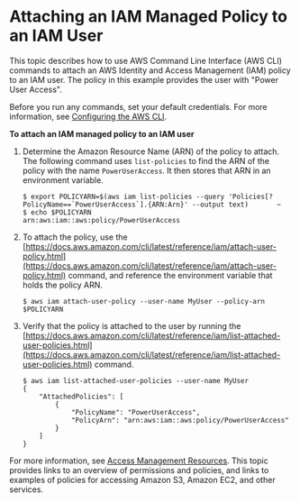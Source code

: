# Attaching an IAM Managed Policy to an IAM User<a name="cli-services-iam-policy"></a>

This topic describes how to use AWS Command Line Interface \(AWS CLI\) commands to attach an AWS Identity and Access Management \(IAM\) policy to an IAM user\. The policy in this example provides the user with "Power User Access"\.

Before you run any commands, set your default credentials\. For more information, see [Configuring the AWS CLI](cli-chap-configure.md)\.

**To attach an IAM managed policy to an IAM user**

1. Determine the Amazon Resource Name \(ARN\) of the policy to attach\. The following command uses `list-policies` to find the ARN of the policy with the name `PowerUserAccess`\. It then stores that ARN in an environment variable\.

   ```
   $ export POLICYARN=$(aws iam list-policies --query 'Policies[?PolicyName==`PowerUserAccess`].{ARN:Arn}' --output text)       ~
   $ echo $POLICYARN
   arn:aws:iam::aws:policy/PowerUserAccess
   ```

1. To attach the policy, use the [https://docs.aws.amazon.com/cli/latest/reference/iam/attach-user-policy.html](https://docs.aws.amazon.com/cli/latest/reference/iam/attach-user-policy.html) command, and reference the environment variable that holds the policy ARN\.

   ```
   $ aws iam attach-user-policy --user-name MyUser --policy-arn $POLICYARN
   ```

1. Verify that the policy is attached to the user by running the [https://docs.aws.amazon.com/cli/latest/reference/iam/list-attached-user-policies.html](https://docs.aws.amazon.com/cli/latest/reference/iam/list-attached-user-policies.html) command\.

   ```
   $ aws iam list-attached-user-policies --user-name MyUser
   {
       "AttachedPolicies": [
           {
               "PolicyName": "PowerUserAccess",
               "PolicyArn": "arn:aws:iam::aws:policy/PowerUserAccess"
           }
       ]
   }
   ```

For more information, see [Access Management Resources](https://docs.aws.amazon.com/IAM/latest/UserGuide/policies-additional-resources.html)\. This topic provides links to an overview of permissions and policies, and links to examples of policies for accessing Amazon S3, Amazon EC2, and other services\.